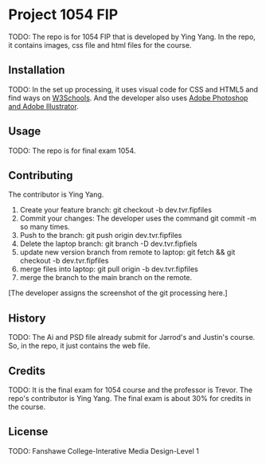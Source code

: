 # Project 1054 FIP

TODO: The repo is for 1054 FIP that is developed by Ying Yang. In the repo, it contains images, css file and html files for the course.

## Installation
TODO: In the set up processing, it uses visual code for CSS and HTML5 and find ways on [W3Schools](https://www.w3schools.com/). 
And the developer also uses [Adobe Photoshop and Adobe Illustrator](https://www.adobe.com/ca_fr/).

## Usage
TODO: The repo is for final exam 1054.

## Contributing
The contributor is Ying Yang.

1. Create your feature branch: git checkout -b dev.tvr.fipfiles
2. Commit your changes: The developer uses the command git commit -m so many times. 
3. Push to the branch: git push origin dev.tvr.fipfiles
4. Delete the laptop branch: git branch -D dev.tvr.fipfiels
5. update new version branch from remote to laptop: git fetch && git checkout -b dev.tvr.fipfiles
6. merge files into laptop: git pull origin -b dev.tvr.fipfiles
7. merge the branch to the main branch on the remote.

[The developer assigns the screenshot of the git processing here.]

## History
TODO: The Ai and PSD file already submit for Jarrod's and Justin's course. So, in the repo, it just contains the web file.

## Credits
TODO: It is the final exam for 1054 course and the professor is Trevor. The repo's contributor is Ying Yang. The final exam is about 30% for credits in the  course.

## License
TODO: Fanshawe College-Interative Media Design-Level 1 
